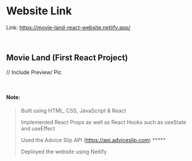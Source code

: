 # Website Link
Link: https://movie-land-react-website.netlify.app/

<br>

## Movie Land (First React Project)
// Include Preview/ Pic


<br>



#### Note:
> Built using HTML, CSS, JavaScript & React 
> 
> Implemented React Props as well as React Hooks such as useState and useEffect
> 
> Used the Advice Slip API (https://api.adviceslip.com) *****
> 
> Deployed the website using Netlify
> 
